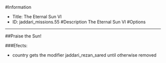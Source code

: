 #Information
 - Title: The Eternal Sun VI
 - ID: jaddari_missions.55
#Description
The Eternal Sun VI
#Options

___
##Praise the Sun!

###Efects:<ul><li>country gets the modifier jaddari_rezan_sared until otherwise removed</li></ul>
